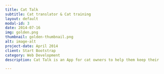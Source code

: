 ```yaml
---
title: Cat Talk
subtitle: Cat translator & Cat training
layout: default
modal-id: 3
date: 2014-07-16
img: golden.png
thumbnail: golden-thumbnail.png
alt: image-alt
project-date: April 2014
client: Start Bootstrap
category: Web Development
description: Cat Talk is an App for cat owners to help them keep their pets. At present, the product mainly provides the daily record reminder of pet cats, cat MBTI personality test, cat training courses, cat calming audio and other functions. Our mission is to help cat owners and cats become a healthy and happy family!

---
```

